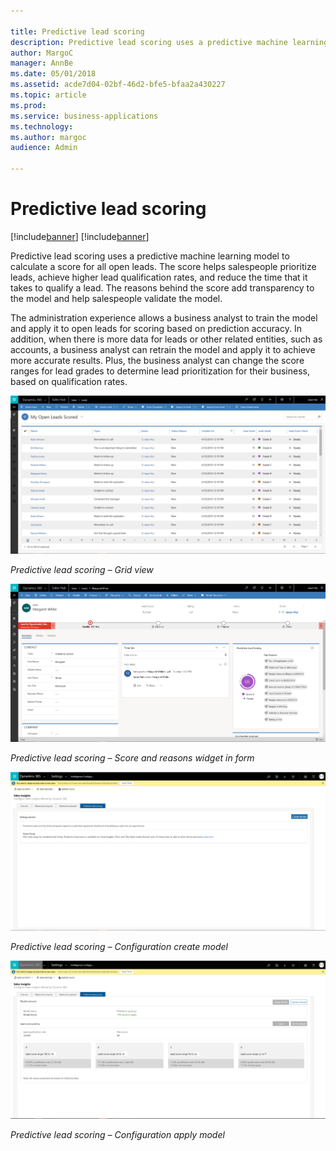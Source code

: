 ```yaml
---

title: Predictive lead scoring
description: Predictive lead scoring uses a predictive machine learning model to calculate a score for all open leads.
author: MargoC
manager: AnnBe
ms.date: 05/01/2018
ms.assetid: acde7d04-02bf-46d2-bfe5-bfaa2a430227
ms.topic: article
ms.prod: 
ms.service: business-applications
ms.technology: 
ms.author: margoc
audience: Admin

---
```

#  Predictive lead scoring 

[!include[banner](../../includes/banner.md)]
[!include[banner](../../includes/public-preview.md)]

Predictive lead scoring uses a predictive machine learning model to calculate a
score for all open leads. The score helps salespeople prioritize leads, achieve
higher lead qualification rates, and reduce the time that it takes to qualify a
lead. The reasons behind the score add transparency to the model and help
salespeople validate the model.

The administration experience allows a business analyst to train the model and
apply it to open leads for scoring based on prediction accuracy. In addition,
when there is more data for leads or other related entities, such as accounts, a
business analyst can retrain the model and apply it to achieve more accurate
results. Plus, the business analyst can change the score ranges for lead grades
to determine lead prioritization for their business, based on qualification
rates.

![Predictive lead scoring screen, grid view](media/predictive-lead-scoring-public-preview-1.png "Predictive lead scoring screen, grid view")
<!-- Predictive lead scoring - Grid view.png -->


*Predictive lead scoring – Grid view*

![Predictive lead scoring screen, score and reasons widget on a form](media/predictive-lead-scoring-public-preview-2.png "Predictive lead scoring screen, score and reasons widget on a form")
<!-- Predictive lead scoring - Score and reasons widget in form.png -->


*Predictive lead scoring – Score and reasons widget in form*

![Predictive lead scoring configuration screen](media/predictive-lead-scoring-public-preview-3.png "Predictive lead scoring configuration screen")
<!-- Predictive lead scoring - Configuration create model.png -->


*Predictive lead scoring – Configuration create model*

![Predictive lead scoring configuration screen, apply model option](media/predictive-lead-scoring-public-preview-4.png "Predictive lead scoring configuration screen, apply model option")
<!-- Predictive lead scoring - Configuration apply model.png -->


*Predictive lead scoring – Configuration apply model*
